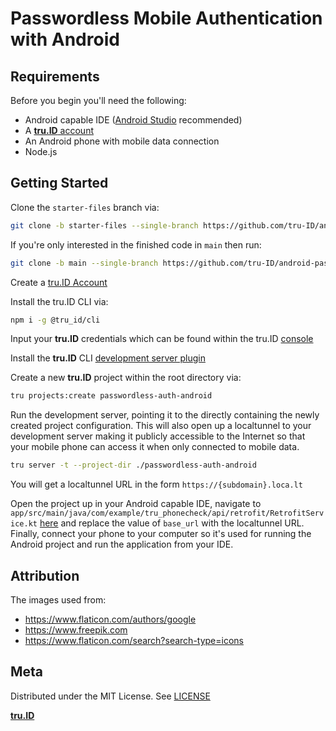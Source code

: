 # Passwordless Mobile Authentication with Android

## Requirements

Before you begin you'll need the following:

- Android capable IDE ([Android Studio](https://developer.android.com/studio) recommended)
- A [**tru.ID** account](https://tru.id)
- An Android phone with mobile data connection
- Node.js

## Getting Started

Clone the `starter-files` branch via:

```bash
git clone -b starter-files --single-branch https://github.com/tru-ID/android-passwordless-auth.git
```

If you're only interested in the finished code in `main` then run:

```bash
git clone -b main --single-branch https://github.com/tru-ID/android-passwordless-auth.git
```

Create a [tru.ID Account](https://tru.id)

Install the tru.ID CLI via:

```bash
npm i -g @tru_id/cli

```

Input your **tru.ID** credentials which can be found within the tru.ID [console](https://developer.tru.id/console)

Install the **tru.ID** CLI [development server plugin](https://github.com/tru-ID/cli-plugin-dev-server)

Create a new **tru.ID** project within the root directory via:

```bash
tru projects:create passwordless-auth-android
```

Run the development server, pointing it to the directly containing the newly created project configuration. This will also open up a localtunnel to your development server making it publicly accessible to the Internet so that your mobile phone can access it when only connected to mobile data.

```bash
tru server -t --project-dir ./passwordless-auth-android
```

You will get a localtunnel URL in the form `https://{subdomain}.loca.lt` 

Open the project up in your Android capable IDE, navigate to `app/src/main/java/com/example/tru_phonecheck/api/retrofit/RetrofitService.kt` [here](https://github.com/tru-ID/passwordless-auth-android/blob/main/app/src/main/java/com/example/tru_phonecheck/api/retrofit/RetrofitService.kt#L17) and replace the value of `base_url` with the localtunnel URL. 
Finally, connect your phone to your computer so it's used for running the Android project and run the application from your IDE.

## Attribution 
The images used from: 
- https://www.flaticon.com/authors/google 
- https://www.freepik.com
- https://www.flaticon.com/search?search-type=icons

## Meta

Distributed under the MIT License. See [LICENSE](https://github.com/tru-ID/android-passwordless-auth/blob/main/LICENSE.md)

[**tru.ID**](https://tru.id)

